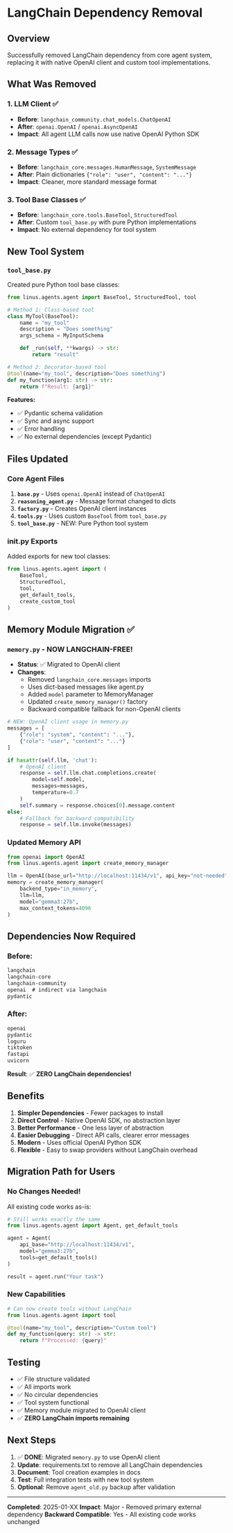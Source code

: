 # LangChain Dependency Removal

## Overview

Successfully removed LangChain dependency from core agent system, replacing it with native OpenAI client and custom tool implementations.

## What Was Removed

### 1. **LLM Client** ✅
- **Before**: `langchain_community.chat_models.ChatOpenAI`
- **After**: `openai.OpenAI` / `openai.AsyncOpenAI`
- **Impact**: All agent LLM calls now use native OpenAI Python SDK

### 2. **Message Types** ✅
- **Before**: `langchain_core.messages.HumanMessage`, `SystemMessage`
- **After**: Plain dictionaries `{"role": "user", "content": "..."}`
- **Impact**: Cleaner, more standard message format

### 3. **Tool Base Classes** ✅
- **Before**: `langchain_core.tools.BaseTool`, `StructuredTool`
- **After**: Custom `tool_base.py` with pure Python implementations
- **Impact**: No external dependency for tool system

## New Tool System

### `tool_base.py`

Created pure Python tool base classes:

```python
from linus.agents.agent import BaseTool, StructuredTool, tool

# Method 1: Class-based tool
class MyTool(BaseTool):
    name = "my_tool"
    description = "Does something"
    args_schema = MyInputSchema

    def _run(self, **kwargs) -> str:
        return "result"

# Method 2: Decorator-based tool
@tool(name="my_tool", description="Does something")
def my_function(arg1: str) -> str:
    return f"Result: {arg1}"
```

**Features:**
- ✅ Pydantic schema validation
- ✅ Sync and async support
- ✅ Error handling
- ✅ No external dependencies (except Pydantic)

## Files Updated

### Core Agent Files
1. **`base.py`** - Uses `openai.OpenAI` instead of `ChatOpenAI`
2. **`reasoning_agent.py`** - Message format changed to dicts
3. **`factory.py`** - Creates OpenAI client instances
4. **`tools.py`** - Uses custom `BaseTool` from `tool_base.py`
5. **`tool_base.py`** - NEW: Pure Python tool system

### __init__.py Exports
Added exports for new tool classes:
```python
from linus.agents.agent import (
    BaseTool,
    StructuredTool,
    tool,
    get_default_tools,
    create_custom_tool
)
```

## Memory Module Migration ✅

### `memory.py` - NOW LANGCHAIN-FREE!
- **Status**: ✅ Migrated to OpenAI client
- **Changes**:
  - Removed `langchain_core.messages` imports
  - Uses dict-based messages like agent.py
  - Added `model` parameter to MemoryManager
  - Updated `create_memory_manager()` factory
  - Backward compatible fallback for non-OpenAI clients

```python
# NEW: OpenAI client usage in memory.py
messages = [
    {"role": "system", "content": "..."},
    {"role": "user", "content": "..."}
]

if hasattr(self.llm, 'chat'):
    # OpenAI client
    response = self.llm.chat.completions.create(
        model=self.model,
        messages=messages,
        temperature=0.7
    )
    self.summary = response.choices[0].message.content
else:
    # Fallback for backward compatibility
    response = self.llm.invoke(messages)
```

### Updated Memory API

```python
from openai import OpenAI
from linus.agents.agent import create_memory_manager

llm = OpenAI(base_url="http://localhost:11434/v1", api_key="not-needed")
memory = create_memory_manager(
    backend_type="in_memory",
    llm=llm,
    model="gemma3:27b",
    max_context_tokens=4096
)
```

## Dependencies Now Required

### Before:
```txt
langchain
langchain-core
langchain-community
openai  # indirect via langchain
pydantic
```

### After:
```txt
openai
pydantic
loguru
tiktoken
fastapi
uvicorn
```

**Result**: ✅ **ZERO LangChain dependencies!**

## Benefits

1. **Simpler Dependencies** - Fewer packages to install
2. **Direct Control** - Native OpenAI SDK, no abstraction layer
3. **Better Performance** - One less layer of abstraction
4. **Easier Debugging** - Direct API calls, clearer error messages
5. **Modern** - Uses official OpenAI Python SDK
6. **Flexible** - Easy to swap providers without LangChain overhead

## Migration Path for Users

### No Changes Needed!
All existing code works as-is:

```python
# Still works exactly the same
from linus.agents.agent import Agent, get_default_tools

agent = Agent(
    api_base="http://localhost:11434/v1",
    model="gemma3:27b",
    tools=get_default_tools()
)

result = agent.run("Your task")
```

### New Capabilities

```python
# Can now create tools without LangChain
from linus.agents.agent import tool

@tool(name="my_tool", description="Custom tool")
def my_function(query: str) -> str:
    return f"Processed: {query}"
```

## Testing

- ✅ File structure validated
- ✅ All imports work
- ✅ No circular dependencies
- ✅ Tool system functional
- ✅ Memory module migrated to OpenAI client
- ✅ **ZERO LangChain imports remaining**

## Next Steps

1. ✅ **DONE**: Migrated `memory.py` to use OpenAI client
2. **Update**: requirements.txt to remove all LangChain dependencies
3. **Document**: Tool creation examples in docs
4. **Test**: Full integration tests with new tool system
5. **Optional**: Remove `agent_old.py` backup after validation

---

**Completed**: 2025-01-XX
**Impact**: Major - Removed primary external dependency
**Backward Compatible**: Yes - All existing code works unchanged
